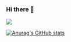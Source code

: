 ### Hi there 👋

![](https://komarev.com/ghpvc/?username=voodoufreak)

[![Anurag's GitHub stats](https://github-readme-stats.vercel.app/api?username=voodoufreak)](https://github.com/anuraghazra/github-readme-stats)

<!--
**voodoufreak/voodoufreak** is a ✨ _special_ ✨ repository because its `README.md` (this file) appears on your GitHub profile.

Here are some ideas to get you started:

- 🔭 I’m currently working on ...
- 🌱 I’m currently learning ...
- 👯 I’m looking to collaborate on ...
- 🤔 I’m looking for help with ...
- 💬 Ask me about ...
- 📫 How to reach me: ...
- 😄 Pronouns: ...
- ⚡ Fun fact: ...
-->

